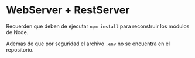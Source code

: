 # WebServer + RestServer

Recuerden que deben de ejecutar ```npm install``` para reconstruir los módulos de Node.


Ademas de que por seguridad el archivo ```.env``` no se encuentra en el repositorio.
